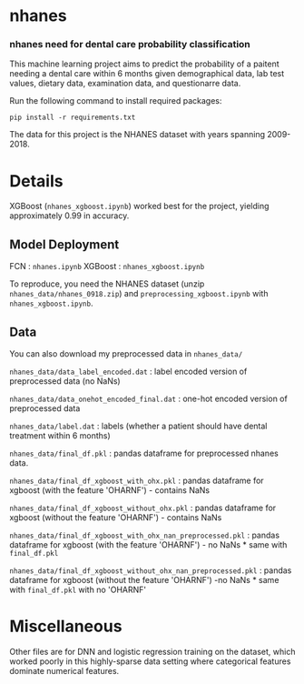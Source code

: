 # nhanes
### nhanes need for dental care probability classification

This machine learning project aims to predict the probability of a paitent needing a dental care within 6 months given demographical data, lab test values, dietary data, examination data, and questionarre data.

Run the following command to install required packages:

```
pip install -r requirements.txt
```

The data for this project is the NHANES dataset with years spanning 2009-2018.

# Details
XGBoost (`nhanes_xgboost.ipynb`) worked best for the project, yielding approximately 0.99 in accuracy.

## Model Deployment
FCN : `nhanes.ipynb`
XGBoost : `nhanes_xgboost.ipynb`

To reproduce, you need the NHANES dataset (unzip `nhanes_data/nhanes_0918.zip`)
and `preprocessing_xgboost.ipynb` with `nhanes_xgboost.ipynb`.

## Data
You can also download my preprocessed data in `nhanes_data/`

`nhanes_data/data_label_encoded.dat` : label encoded version of preprocessed data (no NaNs)

`nhanes_data/data_onehot_encoded_final.dat` : one-hot encoded version of preprocessed data

`nhanes_data/label.dat` : labels (whether a patient should have dental treatment within 6 months)


`nhanes_data/final_df.pkl` : pandas dataframe for preprocessed nhanes data.

`nhanes_data/final_df_xgboost_with_ohx.pkl` : pandas dataframe for xgboost (with the feature 'OHARNF') - contains NaNs

`nhanes_data/final_df_xgboost_without_ohx.pkl` : pandas dataframe for xgboost (without the feature 'OHARNF') - contains NaNs

`nhanes_data/final_df_xgboost_with_ohx_nan_preprocessed.pkl` : pandas dataframe for xgboost (with the feature 'OHARNF') - no NaNs * same with `final_df.pkl`

`nhanes_data/final_df_xgboost_without_ohx_nan_preprocessed.pkl` : pandas dataframe for xgboost (without the feature 'OHARNF') -no NaNs * same with `final_df.pkl` with no 'OHARNF'




# Miscellaneous

Other files are for DNN and logistic regression training on the dataset, which worked poorly in this highly-sparse data setting where categorical features dominate numerical features.
